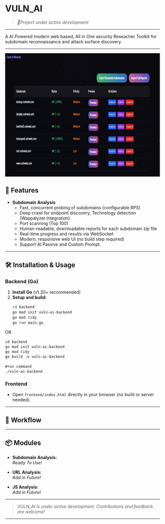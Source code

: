 # VULN_AI

> *_🚧Project under active development_*
---
A AI Powered modern web based, All in One security Reseacher Toolkit for subdomain reconnaissance and attack surface discovery.

---

<img src="media/home2.png" alt="DeepDork" width="800" height="400">

## 🚀 Features

- **Subdomain Analysis**
  - Fast, concurrent probing of subdomains (configurable RPS)
  - Deep crawl for endpoint discovery, Technology detection (Wappalyzer integration)
  - Port scanning (Top 100)
  - Human-readable, downloadable reports for each subdomain zip file
  - Real-time progress and results via WebSocket
  - Modern, responsive web UI (no build step required)
  - Support AI Passive and Custom Prompt.

---

## 🛠️ Installation & Usage

### Backend (Go)

1. **Install Go** (v1.20+ recommended)
2. **Setup and build:**
   ```sh
   cd backend
   go mod init vuln-ai-backend
   go mod tidy
   go run main.go
   ```
OR   
   ```
   cd backend
   go mod init vuln-ai-backend
   go mod tidy
   go build -o vuln-ai-backend
   
   #run command
   ./vuln-ai-backend
   ```

### Frontend

- Open `frontend/index.html` directly in your browser (no build or server needed).

---

## 📝 Workflow


---

## 📦 Modules

- **Subdomain Analysis:**  
  _Ready To Use!_
  

- **URL Analysis:**  
  _Add in Future!_

- **JS Analysis:**  
  _Add in Future!_
---

> _VULN_AI is under active development. Contributions and feedback are welcome!_ 
---
